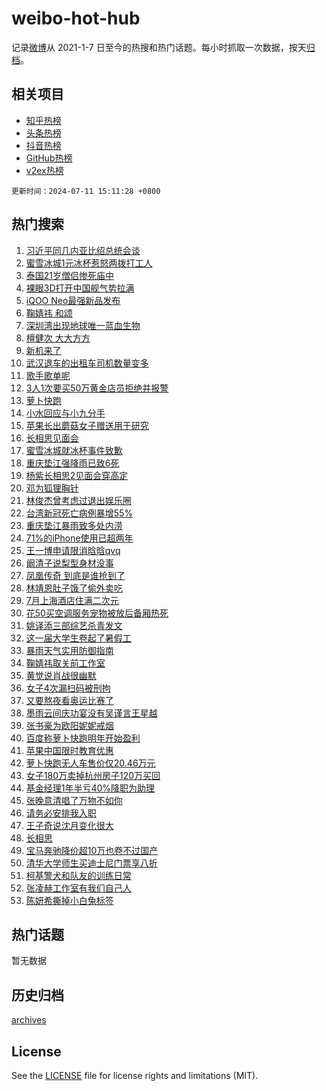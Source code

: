 # weibo-hot-hub

记录[微博](https://www.weibo.com)从 2021-1-7 日至今的热搜和热门话题。每小时抓取一次数据，按天[归档](archives)。

## 相关项目

- [知乎热榜](https://github.com/lonnyzhang423/zhihu-hot-hub)
- [头条热榜](https://github.com/lonnyzhang423/toutiao-hot-hub)
- [抖音热榜](https://github.com/lonnyzhang423/douyin-hot-hub)
- [GitHub热榜](https://github.com/lonnyzhang423/github-hot-hub)
- [v2ex热榜](https://github.com/lonnyzhang423/v2ex-hot-hub)


`更新时间：2024-07-11 15:11:28 +0800`

## 热门搜索

1. [习近平同几内亚比绍总统会谈](https://m.weibo.cn/search?containerid=100103type%3D1%26t%3D10%26q%3D%23%E4%B9%A0%E8%BF%91%E5%B9%B3%E5%90%8C%E5%87%A0%E5%86%85%E4%BA%9A%E6%AF%94%E7%BB%8D%E6%80%BB%E7%BB%9F%E4%BC%9A%E8%B0%88%23&stream_entry_id=51&isnewpage=1&extparam=seat%3D1%26cate%3D10103%26stream_entry_id%3D51%26filter_type%3Drealtimehot%26pos%3D0%26c_type%3D51%26dgr%3D0%26q%3D%2523%25E4%25B9%25A0%25E8%25BF%2591%25E5%25B9%25B3%25E5%2590%258C%25E5%2587%25A0%25E5%2586%2585%25E4%25BA%259A%25E6%25AF%2594%25E7%25BB%258D%25E6%2580%25BB%25E7%25BB%259F%25E4%25BC%259A%25E8%25B0%2588%2523%26display_time%3D1720681887%26pre_seqid%3D1720681887053923766137)
1. [蜜雪冰城1元冰杯惹怒两拨打工人](https://m.weibo.cn/search?containerid=100103type%3D1%26t%3D10%26q%3D%23%E8%9C%9C%E9%9B%AA%E5%86%B0%E5%9F%8E1%E5%85%83%E5%86%B0%E6%9D%AF%E6%83%B9%E6%80%92%E4%B8%A4%E6%8B%A8%E6%89%93%E5%B7%A5%E4%BA%BA%23&stream_entry_id=31&isnewpage=1&extparam=seat%3D1%26lcate%3D5001%26band_rank%3D1%26realpos%3D1%26pos%3D0%26q%3D%2523%25E8%259C%259C%25E9%259B%25AA%25E5%2586%25B0%25E5%259F%258E1%25E5%2585%2583%25E5%2586%25B0%25E6%259D%25AF%25E6%2583%25B9%25E6%2580%2592%25E4%25B8%25A4%25E6%258B%25A8%25E6%2589%2593%25E5%25B7%25A5%25E4%25BA%25BA%2523%26dgr%3D0%26filter_type%3Drealtimehot%26stream_entry_id%3D31%26c_type%3D31%26cate%3D5001%26flag%3D2%26display_time%3D1720681887%26pre_seqid%3D1720681887053923766137)
1. [泰国21岁僧侣惨死庙中](https://m.weibo.cn/search?containerid=100103type%3D1%26t%3D10%26q%3D%E6%B3%B0%E5%9B%BD21%E5%B2%81%E5%83%A7%E4%BE%A3%E6%83%A8%E6%AD%BB%E5%BA%99%E4%B8%AD&stream_entry_id=31&isnewpage=1&extparam=seat%3D1%26lcate%3D5001%26band_rank%3D2%26realpos%3D2%26pos%3D1%26q%3D%25E6%25B3%25B0%25E5%259B%25BD21%25E5%25B2%2581%25E5%2583%25A7%25E4%25BE%25A3%25E6%2583%25A8%25E6%25AD%25BB%25E5%25BA%2599%25E4%25B8%25AD%26dgr%3D0%26filter_type%3Drealtimehot%26stream_entry_id%3D31%26c_type%3D31%26cate%3D5001%26flag%3D1%26display_time%3D1720681887%26pre_seqid%3D1720681887053923766137)
1. [裸眼3D打开中国舰气势拉满](https://m.weibo.cn/search?containerid=100103type%3D1%26t%3D10%26q%3D%23%E8%A3%B8%E7%9C%BC3D%E6%89%93%E5%BC%80%E4%B8%AD%E5%9B%BD%E8%88%B0%E6%B0%94%E5%8A%BF%E6%8B%89%E6%BB%A1%23&stream_entry_id=31&isnewpage=1&extparam=seat%3D1%26lcate%3D5001%26band_rank%3D3%26realpos%3D3%26pos%3D2%26q%3D%2523%25E8%25A3%25B8%25E7%259C%25BC3D%25E6%2589%2593%25E5%25BC%2580%25E4%25B8%25AD%25E5%259B%25BD%25E8%2588%25B0%25E6%25B0%2594%25E5%258A%25BF%25E6%258B%2589%25E6%25BB%25A1%2523%26dgr%3D0%26filter_type%3Drealtimehot%26stream_entry_id%3D31%26c_type%3D31%26cate%3D5001%26flag%3D0%26display_time%3D1720681887%26pre_seqid%3D1720681887053923766137)
1. [iQOO Neo最强新品发布](https://m.weibo.cn/search?containerid=100103type%3D1%26t%3D10%26q%3D%23iQOO+Neo%E6%9C%80%E5%BC%BA%E6%96%B0%E5%93%81%E5%8F%91%E5%B8%83%23&stream_entry_id=31&isnewpage=1&extparam=seat%3D1%26lcate%3D5001%26band_rank%3D4%26pos%3D3%26q%3D%2523iQOO%2520Neo%25E6%259C%2580%25E5%25BC%25BA%25E6%2596%25B0%25E5%2593%2581%25E5%258F%2591%25E5%25B8%2583%2523%26dgr%3D0%26adid%3D245573%26stream_entry_id%3D31%26filter_type%3Drealtimehot%26is_ad_pos%3D1%26c_type%3D31%26cate%3D5001%26topic_ad%3D1%26display_time%3D1720681887%26pre_seqid%3D1720681887053923766137)
1. [鞠婧祎 和颂](https://m.weibo.cn/search?containerid=100103type%3D1%26t%3D10%26q%3D%E9%9E%A0%E5%A9%A7%E7%A5%8E+%E5%92%8C%E9%A2%82&stream_entry_id=31&isnewpage=1&extparam=seat%3D1%26lcate%3D5001%26band_rank%3D4%26realpos%3D4%26pos%3D4%26q%3D%25E9%259E%25A0%25E5%25A9%25A7%25E7%25A5%258E%2520%25E5%2592%258C%25E9%25A2%2582%26dgr%3D0%26filter_type%3Drealtimehot%26stream_entry_id%3D31%26c_type%3D31%26cate%3D5001%26flag%3D2%26display_time%3D1720681887%26pre_seqid%3D1720681887053923766137)
1. [深圳湾出现地球唯一蓝血生物](https://m.weibo.cn/search?containerid=100103type%3D1%26t%3D10%26q%3D%23%E6%B7%B1%E5%9C%B3%E6%B9%BE%E5%87%BA%E7%8E%B0%E5%9C%B0%E7%90%83%E5%94%AF%E4%B8%80%E8%93%9D%E8%A1%80%E7%94%9F%E7%89%A9%23&stream_entry_id=31&isnewpage=1&extparam=seat%3D1%26lcate%3D5001%26band_rank%3D5%26realpos%3D5%26pos%3D5%26q%3D%2523%25E6%25B7%25B1%25E5%259C%25B3%25E6%25B9%25BE%25E5%2587%25BA%25E7%258E%25B0%25E5%259C%25B0%25E7%2590%2583%25E5%2594%25AF%25E4%25B8%2580%25E8%2593%259D%25E8%25A1%2580%25E7%2594%259F%25E7%2589%25A9%2523%26dgr%3D0%26filter_type%3Drealtimehot%26stream_entry_id%3D31%26c_type%3D31%26cate%3D5001%26flag%3D2%26display_time%3D1720681887%26pre_seqid%3D1720681887053923766137)
1. [檀健次 大大方方](https://m.weibo.cn/search?containerid=100103type%3D1%26t%3D10%26q%3D%E6%AA%80%E5%81%A5%E6%AC%A1+%E5%A4%A7%E5%A4%A7%E6%96%B9%E6%96%B9&stream_entry_id=31&isnewpage=1&extparam=seat%3D1%26lcate%3D5001%26band_rank%3D6%26realpos%3D6%26pos%3D6%26q%3D%25E6%25AA%2580%25E5%2581%25A5%25E6%25AC%25A1%2520%25E5%25A4%25A7%25E5%25A4%25A7%25E6%2596%25B9%25E6%2596%25B9%26dgr%3D0%26filter_type%3Drealtimehot%26stream_entry_id%3D31%26c_type%3D31%26cate%3D5001%26flag%3D2%26display_time%3D1720681887%26pre_seqid%3D1720681887053923766137)
1. [新机来了](https://m.weibo.cn/search?containerid=100103type%3D1%26t%3D10%26q%3D%23%E6%96%B0%E6%9C%BA%E6%9D%A5%E4%BA%86%23&stream_entry_id=31&isnewpage=1&extparam=seat%3D1%26lcate%3D5001%26band_rank%3D7%26is_ad_pos%3D1%26q%3D%2523%25E6%2596%25B0%25E6%259C%25BA%25E6%259D%25A5%25E4%25BA%2586%2523%26dgr%3D0%26adid%3D245694%26filter_type%3Drealtimehot%26cate%3D5001%26c_type%3D31%26stream_entry_id%3D31%26pos%3D7%26display_time%3D1720681887%26pre_seqid%3D1720681887053923766137)
1. [武汉退车的出租车司机数量变多](https://m.weibo.cn/search?containerid=100103type%3D1%26t%3D10%26q%3D%23%E6%AD%A6%E6%B1%89%E9%80%80%E8%BD%A6%E7%9A%84%E5%87%BA%E7%A7%9F%E8%BD%A6%E5%8F%B8%E6%9C%BA%E6%95%B0%E9%87%8F%E5%8F%98%E5%A4%9A%23&stream_entry_id=31&isnewpage=1&extparam=seat%3D1%26lcate%3D5001%26band_rank%3D7%26realpos%3D7%26pos%3D8%26q%3D%2523%25E6%25AD%25A6%25E6%25B1%2589%25E9%2580%2580%25E8%25BD%25A6%25E7%259A%2584%25E5%2587%25BA%25E7%25A7%259F%25E8%25BD%25A6%25E5%258F%25B8%25E6%259C%25BA%25E6%2595%25B0%25E9%2587%258F%25E5%258F%2598%25E5%25A4%259A%2523%26dgr%3D0%26filter_type%3Drealtimehot%26stream_entry_id%3D31%26c_type%3D31%26cate%3D5001%26flag%3D0%26display_time%3D1720681887%26pre_seqid%3D1720681887053923766137)
1. [歌手歌单呢](https://m.weibo.cn/search?containerid=100103type%3D1%26t%3D10%26q%3D%23%E6%AD%8C%E6%89%8B%E6%AD%8C%E5%8D%95%E5%91%A2%23&stream_entry_id=31&isnewpage=1&extparam=seat%3D1%26lcate%3D5001%26band_rank%3D8%26realpos%3D8%26pos%3D9%26q%3D%2523%25E6%25AD%258C%25E6%2589%258B%25E6%25AD%258C%25E5%258D%2595%25E5%2591%25A2%2523%26dgr%3D0%26filter_type%3Drealtimehot%26stream_entry_id%3D31%26c_type%3D31%26cate%3D5001%26flag%3D1%26display_time%3D1720681887%26pre_seqid%3D1720681887053923766137)
1. [3人1次要买50万黄金店员拒绝并报警](https://m.weibo.cn/search?containerid=100103type%3D1%26t%3D10%26q%3D%233%E4%BA%BA1%E6%AC%A1%E8%A6%81%E4%B9%B050%E4%B8%87%E9%BB%84%E9%87%91%E5%BA%97%E5%91%98%E6%8B%92%E7%BB%9D%E5%B9%B6%E6%8A%A5%E8%AD%A6%23&stream_entry_id=31&isnewpage=1&extparam=seat%3D1%26lcate%3D5001%26band_rank%3D9%26realpos%3D9%26pos%3D10%26q%3D%25233%25E4%25BA%25BA1%25E6%25AC%25A1%25E8%25A6%2581%25E4%25B9%25B050%25E4%25B8%2587%25E9%25BB%2584%25E9%2587%2591%25E5%25BA%2597%25E5%2591%2598%25E6%258B%2592%25E7%25BB%259D%25E5%25B9%25B6%25E6%258A%25A5%25E8%25AD%25A6%2523%26dgr%3D0%26filter_type%3Drealtimehot%26stream_entry_id%3D31%26c_type%3D31%26cate%3D5001%26flag%3D0%26display_time%3D1720681887%26pre_seqid%3D1720681887053923766137)
1. [萝卜快跑](https://m.weibo.cn/search?containerid=100103type%3D1%26t%3D10%26q%3D%E8%90%9D%E5%8D%9C%E5%BF%AB%E8%B7%91&stream_entry_id=31&isnewpage=1&extparam=seat%3D1%26lcate%3D5001%26band_rank%3D10%26realpos%3D10%26pos%3D11%26q%3D%25E8%2590%259D%25E5%258D%259C%25E5%25BF%25AB%25E8%25B7%2591%26dgr%3D0%26filter_type%3Drealtimehot%26stream_entry_id%3D31%26c_type%3D31%26cate%3D5001%26flag%3D1%26display_time%3D1720681887%26pre_seqid%3D1720681887053923766137)
1. [小水回应与小九分手](https://m.weibo.cn/search?containerid=100103type%3D1%26t%3D10%26q%3D%23%E5%B0%8F%E6%B0%B4%E5%9B%9E%E5%BA%94%E4%B8%8E%E5%B0%8F%E4%B9%9D%E5%88%86%E6%89%8B%23&stream_entry_id=31&isnewpage=1&extparam=seat%3D1%26lcate%3D5001%26band_rank%3D11%26realpos%3D11%26pos%3D12%26q%3D%2523%25E5%25B0%258F%25E6%25B0%25B4%25E5%259B%259E%25E5%25BA%2594%25E4%25B8%258E%25E5%25B0%258F%25E4%25B9%259D%25E5%2588%2586%25E6%2589%258B%2523%26dgr%3D0%26filter_type%3Drealtimehot%26stream_entry_id%3D31%26c_type%3D31%26cate%3D5001%26flag%3D1%26display_time%3D1720681887%26pre_seqid%3D1720681887053923766137)
1. [苹果长出蘑菇女子赠送用于研究](https://m.weibo.cn/search?containerid=100103type%3D1%26t%3D10%26q%3D%23%E8%8B%B9%E6%9E%9C%E9%95%BF%E5%87%BA%E8%98%91%E8%8F%87%E5%A5%B3%E5%AD%90%E8%B5%A0%E9%80%81%E7%94%A8%E4%BA%8E%E7%A0%94%E7%A9%B6%23&stream_entry_id=31&isnewpage=1&extparam=seat%3D1%26lcate%3D5001%26band_rank%3D12%26realpos%3D12%26pos%3D13%26q%3D%2523%25E8%258B%25B9%25E6%259E%259C%25E9%2595%25BF%25E5%2587%25BA%25E8%2598%2591%25E8%258F%2587%25E5%25A5%25B3%25E5%25AD%2590%25E8%25B5%25A0%25E9%2580%2581%25E7%2594%25A8%25E4%25BA%258E%25E7%25A0%2594%25E7%25A9%25B6%2523%26dgr%3D0%26filter_type%3Drealtimehot%26stream_entry_id%3D31%26c_type%3D31%26cate%3D5001%26flag%3D1%26display_time%3D1720681887%26pre_seqid%3D1720681887053923766137)
1. [长相思见面会](https://m.weibo.cn/search?containerid=100103type%3D1%26t%3D10%26q%3D%E9%95%BF%E7%9B%B8%E6%80%9D%E8%A7%81%E9%9D%A2%E4%BC%9A&stream_entry_id=31&isnewpage=1&extparam=seat%3D1%26lcate%3D5001%26band_rank%3D13%26realpos%3D13%26pos%3D14%26q%3D%25E9%2595%25BF%25E7%259B%25B8%25E6%2580%259D%25E8%25A7%2581%25E9%259D%25A2%25E4%25BC%259A%26dgr%3D0%26filter_type%3Drealtimehot%26stream_entry_id%3D31%26c_type%3D31%26cate%3D5001%26flag%3D0%26display_time%3D1720681887%26pre_seqid%3D1720681887053923766137)
1. [蜜雪冰城就冰杯事件致歉](https://m.weibo.cn/search?containerid=100103type%3D1%26t%3D10%26q%3D%23%E8%9C%9C%E9%9B%AA%E5%86%B0%E5%9F%8E%E5%B0%B1%E5%86%B0%E6%9D%AF%E4%BA%8B%E4%BB%B6%E8%87%B4%E6%AD%89%23&stream_entry_id=31&isnewpage=1&extparam=seat%3D1%26lcate%3D5001%26band_rank%3D14%26realpos%3D14%26pos%3D15%26q%3D%2523%25E8%259C%259C%25E9%259B%25AA%25E5%2586%25B0%25E5%259F%258E%25E5%25B0%25B1%25E5%2586%25B0%25E6%259D%25AF%25E4%25BA%258B%25E4%25BB%25B6%25E8%2587%25B4%25E6%25AD%2589%2523%26dgr%3D0%26filter_type%3Drealtimehot%26stream_entry_id%3D31%26c_type%3D31%26cate%3D5001%26flag%3D1%26display_time%3D1720681887%26pre_seqid%3D1720681887053923766137)
1. [重庆垫江强降雨已致6死](https://m.weibo.cn/search?containerid=100103type%3D1%26t%3D10%26q%3D%23%E9%87%8D%E5%BA%86%E5%9E%AB%E6%B1%9F%E5%BC%BA%E9%99%8D%E9%9B%A8%E5%B7%B2%E8%87%B46%E6%AD%BB%23&stream_entry_id=31&isnewpage=1&extparam=seat%3D1%26lcate%3D5001%26band_rank%3D15%26realpos%3D15%26pos%3D16%26q%3D%2523%25E9%2587%258D%25E5%25BA%2586%25E5%259E%25AB%25E6%25B1%259F%25E5%25BC%25BA%25E9%2599%258D%25E9%259B%25A8%25E5%25B7%25B2%25E8%2587%25B46%25E6%25AD%25BB%2523%26dgr%3D0%26filter_type%3Drealtimehot%26stream_entry_id%3D31%26c_type%3D31%26cate%3D5001%26flag%3D1%26display_time%3D1720681887%26pre_seqid%3D1720681887053923766137)
1. [杨紫长相思2见面会穿高定](https://m.weibo.cn/search?containerid=100103type%3D1%26t%3D10%26q%3D%23%E6%9D%A8%E7%B4%AB%E9%95%BF%E7%9B%B8%E6%80%9D2%E8%A7%81%E9%9D%A2%E4%BC%9A%E7%A9%BF%E9%AB%98%E5%AE%9A%23&stream_entry_id=31&isnewpage=1&extparam=seat%3D1%26lcate%3D5001%26band_rank%3D16%26realpos%3D16%26pos%3D17%26q%3D%2523%25E6%259D%25A8%25E7%25B4%25AB%25E9%2595%25BF%25E7%259B%25B8%25E6%2580%259D2%25E8%25A7%2581%25E9%259D%25A2%25E4%25BC%259A%25E7%25A9%25BF%25E9%25AB%2598%25E5%25AE%259A%2523%26dgr%3D0%26filter_type%3Drealtimehot%26stream_entry_id%3D31%26c_type%3D31%26cate%3D5001%26flag%3D1%26display_time%3D1720681887%26pre_seqid%3D1720681887053923766137)
1. [邓为狐狸胸针](https://m.weibo.cn/search?containerid=100103type%3D1%26t%3D10%26q%3D%23%E9%82%93%E4%B8%BA%E7%8B%90%E7%8B%B8%E8%83%B8%E9%92%88%23&stream_entry_id=31&isnewpage=1&extparam=seat%3D1%26lcate%3D5001%26band_rank%3D17%26realpos%3D17%26pos%3D18%26q%3D%2523%25E9%2582%2593%25E4%25B8%25BA%25E7%258B%2590%25E7%258B%25B8%25E8%2583%25B8%25E9%2592%2588%2523%26dgr%3D0%26filter_type%3Drealtimehot%26stream_entry_id%3D31%26c_type%3D31%26cate%3D5001%26flag%3D1%26display_time%3D1720681887%26pre_seqid%3D1720681887053923766137)
1. [林俊杰曾考虑过退出娱乐圈](https://m.weibo.cn/search?containerid=100103type%3D1%26t%3D10%26q%3D%23%E6%9E%97%E4%BF%8A%E6%9D%B0%E6%9B%BE%E8%80%83%E8%99%91%E8%BF%87%E9%80%80%E5%87%BA%E5%A8%B1%E4%B9%90%E5%9C%88%23&stream_entry_id=31&isnewpage=1&extparam=seat%3D1%26lcate%3D5001%26band_rank%3D18%26realpos%3D18%26pos%3D19%26q%3D%2523%25E6%259E%2597%25E4%25BF%258A%25E6%259D%25B0%25E6%259B%25BE%25E8%2580%2583%25E8%2599%2591%25E8%25BF%2587%25E9%2580%2580%25E5%2587%25BA%25E5%25A8%25B1%25E4%25B9%2590%25E5%259C%2588%2523%26dgr%3D0%26filter_type%3Drealtimehot%26stream_entry_id%3D31%26c_type%3D31%26cate%3D5001%26flag%3D0%26display_time%3D1720681887%26pre_seqid%3D1720681887053923766137)
1. [台湾新冠死亡病例暴增55%](https://m.weibo.cn/search?containerid=100103type%3D1%26t%3D10%26q%3D%23%E5%8F%B0%E6%B9%BE%E6%96%B0%E5%86%A0%E6%AD%BB%E4%BA%A1%E7%97%85%E4%BE%8B%E6%9A%B4%E5%A2%9E55%25%23&stream_entry_id=31&isnewpage=1&extparam=seat%3D1%26lcate%3D5001%26band_rank%3D19%26realpos%3D19%26pos%3D20%26q%3D%2523%25E5%258F%25B0%25E6%25B9%25BE%25E6%2596%25B0%25E5%2586%25A0%25E6%25AD%25BB%25E4%25BA%25A1%25E7%2597%2585%25E4%25BE%258B%25E6%259A%25B4%25E5%25A2%259E55%2525%2523%26dgr%3D0%26filter_type%3Drealtimehot%26stream_entry_id%3D31%26c_type%3D31%26cate%3D5001%26flag%3D0%26display_time%3D1720681887%26pre_seqid%3D1720681887053923766137)
1. [重庆垫江暴雨致多处内涝](https://m.weibo.cn/search?containerid=100103type%3D1%26t%3D10%26q%3D%23%E9%87%8D%E5%BA%86%E5%9E%AB%E6%B1%9F%E6%9A%B4%E9%9B%A8%E8%87%B4%E5%A4%9A%E5%A4%84%E5%86%85%E6%B6%9D%23&stream_entry_id=31&isnewpage=1&extparam=seat%3D1%26lcate%3D5001%26band_rank%3D20%26realpos%3D20%26pos%3D21%26q%3D%2523%25E9%2587%258D%25E5%25BA%2586%25E5%259E%25AB%25E6%25B1%259F%25E6%259A%25B4%25E9%259B%25A8%25E8%2587%25B4%25E5%25A4%259A%25E5%25A4%2584%25E5%2586%2585%25E6%25B6%259D%2523%26dgr%3D0%26filter_type%3Drealtimehot%26stream_entry_id%3D31%26c_type%3D31%26cate%3D5001%26flag%3D1%26display_time%3D1720681887%26pre_seqid%3D1720681887053923766137)
1. [71%的iPhone使用已超两年](https://m.weibo.cn/search?containerid=100103type%3D1%26t%3D10%26q%3D%2371%25%E7%9A%84iPhone%E4%BD%BF%E7%94%A8%E5%B7%B2%E8%B6%85%E4%B8%A4%E5%B9%B4%23&stream_entry_id=31&isnewpage=1&extparam=seat%3D1%26lcate%3D5001%26band_rank%3D21%26realpos%3D21%26pos%3D22%26q%3D%252371%2525%25E7%259A%2584iPhone%25E4%25BD%25BF%25E7%2594%25A8%25E5%25B7%25B2%25E8%25B6%2585%25E4%25B8%25A4%25E5%25B9%25B4%2523%26dgr%3D0%26filter_type%3Drealtimehot%26stream_entry_id%3D31%26c_type%3D31%26cate%3D5001%26flag%3D2%26display_time%3D1720681887%26pre_seqid%3D1720681887053923766137)
1. [王一博申请限消晗晗qvq](https://m.weibo.cn/search?containerid=100103type%3D1%26t%3D10%26q%3D%23%E7%8E%8B%E4%B8%80%E5%8D%9A%E7%94%B3%E8%AF%B7%E9%99%90%E6%B6%88%E6%99%97%E6%99%97qvq%23&stream_entry_id=31&isnewpage=1&extparam=seat%3D1%26lcate%3D5001%26band_rank%3D22%26realpos%3D22%26pos%3D23%26q%3D%2523%25E7%258E%258B%25E4%25B8%2580%25E5%258D%259A%25E7%2594%25B3%25E8%25AF%25B7%25E9%2599%2590%25E6%25B6%2588%25E6%2599%2597%25E6%2599%2597qvq%2523%26dgr%3D0%26filter_type%3Drealtimehot%26stream_entry_id%3D31%26c_type%3D31%26cate%3D5001%26flag%3D2%26display_time%3D1720681887%26pre_seqid%3D1720681887053923766137)
1. [阚清子说梨型身材没事](https://m.weibo.cn/search?containerid=100103type%3D1%26t%3D10%26q%3D%23%E9%98%9A%E6%B8%85%E5%AD%90%E8%AF%B4%E6%A2%A8%E5%9E%8B%E8%BA%AB%E6%9D%90%E6%B2%A1%E4%BA%8B%23&stream_entry_id=31&isnewpage=1&extparam=seat%3D1%26lcate%3D5001%26band_rank%3D23%26realpos%3D23%26pos%3D24%26q%3D%2523%25E9%2598%259A%25E6%25B8%2585%25E5%25AD%2590%25E8%25AF%25B4%25E6%25A2%25A8%25E5%259E%258B%25E8%25BA%25AB%25E6%259D%2590%25E6%25B2%25A1%25E4%25BA%258B%2523%26dgr%3D0%26filter_type%3Drealtimehot%26stream_entry_id%3D31%26c_type%3D31%26cate%3D5001%26flag%3D2%26display_time%3D1720681887%26pre_seqid%3D1720681887053923766137)
1. [凤凰传奇 到底是谁抢到了](https://m.weibo.cn/search?containerid=100103type%3D1%26t%3D10%26q%3D%E5%87%A4%E5%87%B0%E4%BC%A0%E5%A5%87+%E5%88%B0%E5%BA%95%E6%98%AF%E8%B0%81%E6%8A%A2%E5%88%B0%E4%BA%86&stream_entry_id=31&isnewpage=1&extparam=seat%3D1%26lcate%3D5001%26band_rank%3D24%26realpos%3D24%26pos%3D25%26q%3D%25E5%2587%25A4%25E5%2587%25B0%25E4%25BC%25A0%25E5%25A5%2587%2520%25E5%2588%25B0%25E5%25BA%2595%25E6%2598%25AF%25E8%25B0%2581%25E6%258A%25A2%25E5%2588%25B0%25E4%25BA%2586%26dgr%3D0%26filter_type%3Drealtimehot%26stream_entry_id%3D31%26c_type%3D31%26cate%3D5001%26flag%3D0%26display_time%3D1720681887%26pre_seqid%3D1720681887053923766137)
1. [林靖恩肚子饿了偷外卖吃](https://m.weibo.cn/search?containerid=100103type%3D1%26t%3D10%26q%3D%23%E6%9E%97%E9%9D%96%E6%81%A9%E8%82%9A%E5%AD%90%E9%A5%BF%E4%BA%86%E5%81%B7%E5%A4%96%E5%8D%96%E5%90%83%23&stream_entry_id=31&isnewpage=1&extparam=seat%3D1%26lcate%3D5001%26band_rank%3D25%26realpos%3D25%26pos%3D26%26q%3D%2523%25E6%259E%2597%25E9%259D%2596%25E6%2581%25A9%25E8%2582%259A%25E5%25AD%2590%25E9%25A5%25BF%25E4%25BA%2586%25E5%2581%25B7%25E5%25A4%2596%25E5%258D%2596%25E5%2590%2583%2523%26dgr%3D0%26filter_type%3Drealtimehot%26stream_entry_id%3D31%26c_type%3D31%26cate%3D5001%26flag%3D0%26display_time%3D1720681887%26pre_seqid%3D1720681887053923766137)
1. [7月上海酒店住满二次元](https://m.weibo.cn/search?containerid=100103type%3D1%26t%3D10%26q%3D%237%E6%9C%88%E4%B8%8A%E6%B5%B7%E9%85%92%E5%BA%97%E4%BD%8F%E6%BB%A1%E4%BA%8C%E6%AC%A1%E5%85%83%23&stream_entry_id=31&isnewpage=1&extparam=seat%3D1%26lcate%3D5001%26band_rank%3D26%26realpos%3D26%26pos%3D27%26q%3D%25237%25E6%259C%2588%25E4%25B8%258A%25E6%25B5%25B7%25E9%2585%2592%25E5%25BA%2597%25E4%25BD%258F%25E6%25BB%25A1%25E4%25BA%258C%25E6%25AC%25A1%25E5%2585%2583%2523%26dgr%3D0%26filter_type%3Drealtimehot%26stream_entry_id%3D31%26c_type%3D31%26cate%3D5001%26flag%3D1%26display_time%3D1720681887%26pre_seqid%3D1720681887053923766137)
1. [花50买空调服务宠物被放后备厢热死](https://m.weibo.cn/search?containerid=100103type%3D1%26t%3D10%26q%3D%23%E8%8A%B150%E4%B9%B0%E7%A9%BA%E8%B0%83%E6%9C%8D%E5%8A%A1%E5%AE%A0%E7%89%A9%E8%A2%AB%E6%94%BE%E5%90%8E%E5%A4%87%E5%8E%A2%E7%83%AD%E6%AD%BB%23&stream_entry_id=31&isnewpage=1&extparam=seat%3D1%26lcate%3D5001%26band_rank%3D27%26realpos%3D27%26pos%3D28%26q%3D%2523%25E8%258A%25B150%25E4%25B9%25B0%25E7%25A9%25BA%25E8%25B0%2583%25E6%259C%258D%25E5%258A%25A1%25E5%25AE%25A0%25E7%2589%25A9%25E8%25A2%25AB%25E6%2594%25BE%25E5%2590%258E%25E5%25A4%2587%25E5%258E%25A2%25E7%2583%25AD%25E6%25AD%25BB%2523%26dgr%3D0%26filter_type%3Drealtimehot%26stream_entry_id%3D31%26c_type%3D31%26cate%3D5001%26flag%3D1%26display_time%3D1720681887%26pre_seqid%3D1720681887053923766137)
1. [姚译添三部综艺杀青发文](https://m.weibo.cn/search?containerid=100103type%3D1%26t%3D10%26q%3D%23%E5%A7%9A%E8%AF%91%E6%B7%BB%E4%B8%89%E9%83%A8%E7%BB%BC%E8%89%BA%E6%9D%80%E9%9D%92%E5%8F%91%E6%96%87%23&stream_entry_id=31&isnewpage=1&extparam=seat%3D1%26lcate%3D5001%26band_rank%3D28%26realpos%3D28%26pos%3D29%26q%3D%2523%25E5%25A7%259A%25E8%25AF%2591%25E6%25B7%25BB%25E4%25B8%2589%25E9%2583%25A8%25E7%25BB%25BC%25E8%2589%25BA%25E6%259D%2580%25E9%259D%2592%25E5%258F%2591%25E6%2596%2587%2523%26dgr%3D0%26filter_type%3Drealtimehot%26stream_entry_id%3D31%26c_type%3D31%26cate%3D5001%26flag%3D1%26display_time%3D1720681887%26pre_seqid%3D1720681887053923766137)
1. [这一届大学生卷起了暑假工](https://m.weibo.cn/search?containerid=100103type%3D1%26t%3D10%26q%3D%23%E8%BF%99%E4%B8%80%E5%B1%8A%E5%A4%A7%E5%AD%A6%E7%94%9F%E5%8D%B7%E8%B5%B7%E4%BA%86%E6%9A%91%E5%81%87%E5%B7%A5%23&stream_entry_id=31&isnewpage=1&extparam=seat%3D1%26lcate%3D5001%26band_rank%3D29%26realpos%3D29%26pos%3D30%26q%3D%2523%25E8%25BF%2599%25E4%25B8%2580%25E5%25B1%258A%25E5%25A4%25A7%25E5%25AD%25A6%25E7%2594%259F%25E5%258D%25B7%25E8%25B5%25B7%25E4%25BA%2586%25E6%259A%2591%25E5%2581%2587%25E5%25B7%25A5%2523%26dgr%3D0%26filter_type%3Drealtimehot%26stream_entry_id%3D31%26c_type%3D31%26cate%3D5001%26flag%3D1%26display_time%3D1720681887%26pre_seqid%3D1720681887053923766137)
1. [暴雨天气实用防御指南](https://m.weibo.cn/search?containerid=100103type%3D1%26t%3D10%26q%3D%23%E6%9A%B4%E9%9B%A8%E5%A4%A9%E6%B0%94%E5%AE%9E%E7%94%A8%E9%98%B2%E5%BE%A1%E6%8C%87%E5%8D%97%23&stream_entry_id=31&isnewpage=1&extparam=seat%3D1%26lcate%3D5001%26band_rank%3D30%26realpos%3D30%26pos%3D31%26q%3D%2523%25E6%259A%25B4%25E9%259B%25A8%25E5%25A4%25A9%25E6%25B0%2594%25E5%25AE%259E%25E7%2594%25A8%25E9%2598%25B2%25E5%25BE%25A1%25E6%258C%2587%25E5%258D%2597%2523%26dgr%3D0%26filter_type%3Drealtimehot%26stream_entry_id%3D31%26c_type%3D31%26cate%3D5001%26flag%3D1%26display_time%3D1720681887%26pre_seqid%3D1720681887053923766137)
1. [鞠婧祎取关前工作室](https://m.weibo.cn/search?containerid=100103type%3D1%26t%3D10%26q%3D%23%E9%9E%A0%E5%A9%A7%E7%A5%8E%E5%8F%96%E5%85%B3%E5%89%8D%E5%B7%A5%E4%BD%9C%E5%AE%A4%23&stream_entry_id=31&isnewpage=1&extparam=seat%3D1%26lcate%3D5001%26band_rank%3D31%26realpos%3D31%26pos%3D32%26q%3D%2523%25E9%259E%25A0%25E5%25A9%25A7%25E7%25A5%258E%25E5%258F%2596%25E5%2585%25B3%25E5%2589%258D%25E5%25B7%25A5%25E4%25BD%259C%25E5%25AE%25A4%2523%26dgr%3D0%26filter_type%3Drealtimehot%26stream_entry_id%3D31%26c_type%3D31%26cate%3D5001%26flag%3D1%26display_time%3D1720681887%26pre_seqid%3D1720681887053923766137)
1. [黄觉说肖战很幽默](https://m.weibo.cn/search?containerid=100103type%3D1%26t%3D10%26q%3D%23%E9%BB%84%E8%A7%89%E8%AF%B4%E8%82%96%E6%88%98%E5%BE%88%E5%B9%BD%E9%BB%98%23&stream_entry_id=31&isnewpage=1&extparam=seat%3D1%26lcate%3D5001%26band_rank%3D32%26realpos%3D32%26pos%3D33%26q%3D%2523%25E9%25BB%2584%25E8%25A7%2589%25E8%25AF%25B4%25E8%2582%2596%25E6%2588%2598%25E5%25BE%2588%25E5%25B9%25BD%25E9%25BB%2598%2523%26dgr%3D0%26filter_type%3Drealtimehot%26stream_entry_id%3D31%26c_type%3D31%26cate%3D5001%26flag%3D1%26display_time%3D1720681887%26pre_seqid%3D1720681887053923766137)
1. [女子4次漏扫码被刑拘](https://m.weibo.cn/search?containerid=100103type%3D1%26t%3D10%26q%3D%23%E5%A5%B3%E5%AD%904%E6%AC%A1%E6%BC%8F%E6%89%AB%E7%A0%81%E8%A2%AB%E5%88%91%E6%8B%98%23&stream_entry_id=31&isnewpage=1&extparam=seat%3D1%26lcate%3D5001%26band_rank%3D33%26realpos%3D33%26pos%3D34%26q%3D%2523%25E5%25A5%25B3%25E5%25AD%25904%25E6%25AC%25A1%25E6%25BC%258F%25E6%2589%25AB%25E7%25A0%2581%25E8%25A2%25AB%25E5%2588%2591%25E6%258B%2598%2523%26dgr%3D0%26filter_type%3Drealtimehot%26stream_entry_id%3D31%26c_type%3D31%26cate%3D5001%26flag%3D0%26display_time%3D1720681887%26pre_seqid%3D1720681887053923766137)
1. [又要熬夜看奥运比赛了](https://m.weibo.cn/search?containerid=100103type%3D1%26t%3D10%26q%3D%E5%8F%88%E8%A6%81%E7%86%AC%E5%A4%9C%E7%9C%8B%E5%A5%A5%E8%BF%90%E6%AF%94%E8%B5%9B%E4%BA%86&stream_entry_id=31&isnewpage=1&extparam=seat%3D1%26lcate%3D5001%26band_rank%3D34%26realpos%3D34%26pos%3D35%26q%3D%25E5%258F%2588%25E8%25A6%2581%25E7%2586%25AC%25E5%25A4%259C%25E7%259C%258B%25E5%25A5%25A5%25E8%25BF%2590%25E6%25AF%2594%25E8%25B5%259B%25E4%25BA%2586%26dgr%3D0%26filter_type%3Drealtimehot%26stream_entry_id%3D31%26c_type%3D31%26cate%3D5001%26flag%3D1%26display_time%3D1720681887%26pre_seqid%3D1720681887053923766137)
1. [墨雨云间庆功宴没有吴谨言王星越](https://m.weibo.cn/search?containerid=100103type%3D1%26t%3D10%26q%3D%23%E5%A2%A8%E9%9B%A8%E4%BA%91%E9%97%B4%E5%BA%86%E5%8A%9F%E5%AE%B4%E6%B2%A1%E6%9C%89%E5%90%B4%E8%B0%A8%E8%A8%80%E7%8E%8B%E6%98%9F%E8%B6%8A%23&stream_entry_id=31&isnewpage=1&extparam=seat%3D1%26lcate%3D5001%26band_rank%3D35%26realpos%3D35%26pos%3D36%26q%3D%2523%25E5%25A2%25A8%25E9%259B%25A8%25E4%25BA%2591%25E9%2597%25B4%25E5%25BA%2586%25E5%258A%259F%25E5%25AE%25B4%25E6%25B2%25A1%25E6%259C%2589%25E5%2590%25B4%25E8%25B0%25A8%25E8%25A8%2580%25E7%258E%258B%25E6%2598%259F%25E8%25B6%258A%2523%26dgr%3D0%26filter_type%3Drealtimehot%26stream_entry_id%3D31%26c_type%3D31%26cate%3D5001%26flag%3D1%26display_time%3D1720681887%26pre_seqid%3D1720681887053923766137)
1. [张书豪为欧阳妮妮戒烟](https://m.weibo.cn/search?containerid=100103type%3D1%26t%3D10%26q%3D%23%E5%BC%A0%E4%B9%A6%E8%B1%AA%E4%B8%BA%E6%AC%A7%E9%98%B3%E5%A6%AE%E5%A6%AE%E6%88%92%E7%83%9F%23&stream_entry_id=31&isnewpage=1&extparam=seat%3D1%26lcate%3D5001%26band_rank%3D36%26realpos%3D36%26pos%3D37%26q%3D%2523%25E5%25BC%25A0%25E4%25B9%25A6%25E8%25B1%25AA%25E4%25B8%25BA%25E6%25AC%25A7%25E9%2598%25B3%25E5%25A6%25AE%25E5%25A6%25AE%25E6%2588%2592%25E7%2583%259F%2523%26dgr%3D0%26filter_type%3Drealtimehot%26stream_entry_id%3D31%26c_type%3D31%26cate%3D5001%26flag%3D0%26display_time%3D1720681887%26pre_seqid%3D1720681887053923766137)
1. [百度称萝卜快跑明年开始盈利](https://m.weibo.cn/search?containerid=100103type%3D1%26t%3D10%26q%3D%23%E7%99%BE%E5%BA%A6%E7%A7%B0%E8%90%9D%E5%8D%9C%E5%BF%AB%E8%B7%91%E6%98%8E%E5%B9%B4%E5%BC%80%E5%A7%8B%E7%9B%88%E5%88%A9%23&stream_entry_id=31&isnewpage=1&extparam=seat%3D1%26lcate%3D5001%26band_rank%3D37%26realpos%3D37%26pos%3D38%26q%3D%2523%25E7%2599%25BE%25E5%25BA%25A6%25E7%25A7%25B0%25E8%2590%259D%25E5%258D%259C%25E5%25BF%25AB%25E8%25B7%2591%25E6%2598%258E%25E5%25B9%25B4%25E5%25BC%2580%25E5%25A7%258B%25E7%259B%2588%25E5%2588%25A9%2523%26dgr%3D0%26filter_type%3Drealtimehot%26stream_entry_id%3D31%26c_type%3D31%26cate%3D5001%26flag%3D1%26display_time%3D1720681887%26pre_seqid%3D1720681887053923766137)
1. [苹果中国限时教育优惠](https://m.weibo.cn/search?containerid=100103type%3D1%26t%3D10%26q%3D%23%E8%8B%B9%E6%9E%9C%E4%B8%AD%E5%9B%BD%E9%99%90%E6%97%B6%E6%95%99%E8%82%B2%E4%BC%98%E6%83%A0%23&stream_entry_id=31&isnewpage=1&extparam=seat%3D1%26lcate%3D5001%26band_rank%3D38%26realpos%3D38%26pos%3D39%26q%3D%2523%25E8%258B%25B9%25E6%259E%259C%25E4%25B8%25AD%25E5%259B%25BD%25E9%2599%2590%25E6%2597%25B6%25E6%2595%2599%25E8%2582%25B2%25E4%25BC%2598%25E6%2583%25A0%2523%26dgr%3D0%26filter_type%3Drealtimehot%26stream_entry_id%3D31%26c_type%3D31%26cate%3D5001%26flag%3D1%26display_time%3D1720681887%26pre_seqid%3D1720681887053923766137)
1. [萝卜快跑无人车售价仅20.46万元](https://m.weibo.cn/search?containerid=100103type%3D1%26t%3D10%26q%3D%23%E8%90%9D%E5%8D%9C%E5%BF%AB%E8%B7%91%E6%97%A0%E4%BA%BA%E8%BD%A6%E5%94%AE%E4%BB%B7%E4%BB%8520.46%E4%B8%87%E5%85%83%23&stream_entry_id=31&isnewpage=1&extparam=seat%3D1%26lcate%3D5001%26band_rank%3D39%26realpos%3D39%26pos%3D40%26q%3D%2523%25E8%2590%259D%25E5%258D%259C%25E5%25BF%25AB%25E8%25B7%2591%25E6%2597%25A0%25E4%25BA%25BA%25E8%25BD%25A6%25E5%2594%25AE%25E4%25BB%25B7%25E4%25BB%258520.46%25E4%25B8%2587%25E5%2585%2583%2523%26dgr%3D0%26filter_type%3Drealtimehot%26stream_entry_id%3D31%26c_type%3D31%26cate%3D5001%26flag%3D0%26display_time%3D1720681887%26pre_seqid%3D1720681887053923766137)
1. [女子180万卖掉杭州房子120万买回](https://m.weibo.cn/search?containerid=100103type%3D1%26t%3D10%26q%3D%23%E5%A5%B3%E5%AD%90180%E4%B8%87%E5%8D%96%E6%8E%89%E6%9D%AD%E5%B7%9E%E6%88%BF%E5%AD%90120%E4%B8%87%E4%B9%B0%E5%9B%9E%23&stream_entry_id=31&isnewpage=1&extparam=seat%3D1%26lcate%3D5001%26band_rank%3D40%26realpos%3D40%26pos%3D41%26q%3D%2523%25E5%25A5%25B3%25E5%25AD%2590180%25E4%25B8%2587%25E5%258D%2596%25E6%258E%2589%25E6%259D%25AD%25E5%25B7%259E%25E6%2588%25BF%25E5%25AD%2590120%25E4%25B8%2587%25E4%25B9%25B0%25E5%259B%259E%2523%26dgr%3D0%26filter_type%3Drealtimehot%26stream_entry_id%3D31%26c_type%3D31%26cate%3D5001%26flag%3D0%26display_time%3D1720681887%26pre_seqid%3D1720681887053923766137)
1. [基金经理1年半亏40%降职为助理](https://m.weibo.cn/search?containerid=100103type%3D1%26t%3D10%26q%3D%23%E5%9F%BA%E9%87%91%E7%BB%8F%E7%90%861%E5%B9%B4%E5%8D%8A%E4%BA%8F40%25%E9%99%8D%E8%81%8C%E4%B8%BA%E5%8A%A9%E7%90%86%23&stream_entry_id=31&isnewpage=1&extparam=seat%3D1%26lcate%3D5001%26band_rank%3D41%26realpos%3D41%26pos%3D42%26q%3D%2523%25E5%259F%25BA%25E9%2587%2591%25E7%25BB%258F%25E7%2590%25861%25E5%25B9%25B4%25E5%258D%258A%25E4%25BA%258F40%2525%25E9%2599%258D%25E8%2581%258C%25E4%25B8%25BA%25E5%258A%25A9%25E7%2590%2586%2523%26dgr%3D0%26filter_type%3Drealtimehot%26stream_entry_id%3D31%26c_type%3D31%26cate%3D5001%26flag%3D1%26display_time%3D1720681887%26pre_seqid%3D1720681887053923766137)
1. [张晚意清唱了万物不如你](https://m.weibo.cn/search?containerid=100103type%3D1%26t%3D10%26q%3D%23%E5%BC%A0%E6%99%9A%E6%84%8F%E6%B8%85%E5%94%B1%E4%BA%86%E4%B8%87%E7%89%A9%E4%B8%8D%E5%A6%82%E4%BD%A0%23&stream_entry_id=31&isnewpage=1&extparam=seat%3D1%26lcate%3D5001%26band_rank%3D42%26realpos%3D42%26pos%3D43%26q%3D%2523%25E5%25BC%25A0%25E6%2599%259A%25E6%2584%258F%25E6%25B8%2585%25E5%2594%25B1%25E4%25BA%2586%25E4%25B8%2587%25E7%2589%25A9%25E4%25B8%258D%25E5%25A6%2582%25E4%25BD%25A0%2523%26dgr%3D0%26filter_type%3Drealtimehot%26stream_entry_id%3D31%26c_type%3D31%26cate%3D5001%26flag%3D1%26display_time%3D1720681887%26pre_seqid%3D1720681887053923766137)
1. [请务必安排我入职](https://m.weibo.cn/search?containerid=100103type%3D1%26t%3D10%26q%3D%E8%AF%B7%E5%8A%A1%E5%BF%85%E5%AE%89%E6%8E%92%E6%88%91%E5%85%A5%E8%81%8C&stream_entry_id=31&isnewpage=1&extparam=seat%3D1%26lcate%3D5001%26band_rank%3D43%26realpos%3D43%26pos%3D44%26q%3D%25E8%25AF%25B7%25E5%258A%25A1%25E5%25BF%2585%25E5%25AE%2589%25E6%258E%2592%25E6%2588%2591%25E5%2585%25A5%25E8%2581%258C%26dgr%3D0%26filter_type%3Drealtimehot%26stream_entry_id%3D31%26c_type%3D31%26cate%3D5001%26flag%3D0%26display_time%3D1720681887%26pre_seqid%3D1720681887053923766137)
1. [王子奇说沈月变化很大](https://m.weibo.cn/search?containerid=100103type%3D1%26t%3D10%26q%3D%23%E7%8E%8B%E5%AD%90%E5%A5%87%E8%AF%B4%E6%B2%88%E6%9C%88%E5%8F%98%E5%8C%96%E5%BE%88%E5%A4%A7%23&stream_entry_id=31&isnewpage=1&extparam=seat%3D1%26lcate%3D5001%26band_rank%3D44%26realpos%3D44%26pos%3D45%26q%3D%2523%25E7%258E%258B%25E5%25AD%2590%25E5%25A5%2587%25E8%25AF%25B4%25E6%25B2%2588%25E6%259C%2588%25E5%258F%2598%25E5%258C%2596%25E5%25BE%2588%25E5%25A4%25A7%2523%26dgr%3D0%26filter_type%3Drealtimehot%26stream_entry_id%3D31%26c_type%3D31%26cate%3D5001%26flag%3D1%26display_time%3D1720681887%26pre_seqid%3D1720681887053923766137)
1. [长相思](https://m.weibo.cn/search?containerid=100103type%3D1%26t%3D10%26q%3D%E9%95%BF%E7%9B%B8%E6%80%9D&stream_entry_id=31&isnewpage=1&extparam=seat%3D1%26lcate%3D5001%26band_rank%3D45%26realpos%3D45%26pos%3D46%26q%3D%25E9%2595%25BF%25E7%259B%25B8%25E6%2580%259D%26dgr%3D0%26filter_type%3Drealtimehot%26stream_entry_id%3D31%26c_type%3D31%26cate%3D5001%26flag%3D1%26display_time%3D1720681887%26pre_seqid%3D1720681887053923766137)
1. [宝马奔驰降价超10万也卷不过国产](https://m.weibo.cn/search?containerid=100103type%3D1%26t%3D10%26q%3D%23%E5%AE%9D%E9%A9%AC%E5%A5%94%E9%A9%B0%E9%99%8D%E4%BB%B7%E8%B6%8510%E4%B8%87%E4%B9%9F%E5%8D%B7%E4%B8%8D%E8%BF%87%E5%9B%BD%E4%BA%A7%23&stream_entry_id=31&isnewpage=1&extparam=seat%3D1%26lcate%3D5001%26band_rank%3D46%26realpos%3D46%26pos%3D47%26q%3D%2523%25E5%25AE%259D%25E9%25A9%25AC%25E5%25A5%2594%25E9%25A9%25B0%25E9%2599%258D%25E4%25BB%25B7%25E8%25B6%258510%25E4%25B8%2587%25E4%25B9%259F%25E5%258D%25B7%25E4%25B8%258D%25E8%25BF%2587%25E5%259B%25BD%25E4%25BA%25A7%2523%26dgr%3D0%26filter_type%3Drealtimehot%26stream_entry_id%3D31%26c_type%3D31%26cate%3D5001%26flag%3D0%26display_time%3D1720681887%26pre_seqid%3D1720681887053923766137)
1. [清华大学师生买迪士尼门票享八折](https://m.weibo.cn/search?containerid=100103type%3D1%26t%3D10%26q%3D%23%E6%B8%85%E5%8D%8E%E5%A4%A7%E5%AD%A6%E5%B8%88%E7%94%9F%E4%B9%B0%E8%BF%AA%E5%A3%AB%E5%B0%BC%E9%97%A8%E7%A5%A8%E4%BA%AB%E5%85%AB%E6%8A%98%23&stream_entry_id=31&isnewpage=1&extparam=seat%3D1%26lcate%3D5001%26band_rank%3D47%26realpos%3D47%26pos%3D48%26q%3D%2523%25E6%25B8%2585%25E5%258D%258E%25E5%25A4%25A7%25E5%25AD%25A6%25E5%25B8%2588%25E7%2594%259F%25E4%25B9%25B0%25E8%25BF%25AA%25E5%25A3%25AB%25E5%25B0%25BC%25E9%2597%25A8%25E7%25A5%25A8%25E4%25BA%25AB%25E5%2585%25AB%25E6%258A%2598%2523%26dgr%3D0%26filter_type%3Drealtimehot%26stream_entry_id%3D31%26c_type%3D31%26cate%3D5001%26flag%3D1%26display_time%3D1720681887%26pre_seqid%3D1720681887053923766137)
1. [柯基警犬和队友的训练日常](https://m.weibo.cn/search?containerid=100103type%3D1%26t%3D10%26q%3D%23%E6%9F%AF%E5%9F%BA%E8%AD%A6%E7%8A%AC%E5%92%8C%E9%98%9F%E5%8F%8B%E7%9A%84%E8%AE%AD%E7%BB%83%E6%97%A5%E5%B8%B8%23&stream_entry_id=31&isnewpage=1&extparam=seat%3D1%26lcate%3D5001%26band_rank%3D48%26realpos%3D48%26pos%3D49%26q%3D%2523%25E6%259F%25AF%25E5%259F%25BA%25E8%25AD%25A6%25E7%258A%25AC%25E5%2592%258C%25E9%2598%259F%25E5%258F%258B%25E7%259A%2584%25E8%25AE%25AD%25E7%25BB%2583%25E6%2597%25A5%25E5%25B8%25B8%2523%26dgr%3D0%26filter_type%3Drealtimehot%26stream_entry_id%3D31%26c_type%3D31%26cate%3D5001%26flag%3D32768%26display_time%3D1720681887%26pre_seqid%3D1720681887053923766137)
1. [张凌赫工作室有我们自己人](https://m.weibo.cn/search?containerid=100103type%3D1%26t%3D10%26q%3D%E5%BC%A0%E5%87%8C%E8%B5%AB%E5%B7%A5%E4%BD%9C%E5%AE%A4%E6%9C%89%E6%88%91%E4%BB%AC%E8%87%AA%E5%B7%B1%E4%BA%BA&stream_entry_id=31&isnewpage=1&extparam=seat%3D1%26lcate%3D5001%26band_rank%3D49%26realpos%3D49%26pos%3D50%26q%3D%25E5%25BC%25A0%25E5%2587%258C%25E8%25B5%25AB%25E5%25B7%25A5%25E4%25BD%259C%25E5%25AE%25A4%25E6%259C%2589%25E6%2588%2591%25E4%25BB%25AC%25E8%2587%25AA%25E5%25B7%25B1%25E4%25BA%25BA%26dgr%3D0%26filter_type%3Drealtimehot%26stream_entry_id%3D31%26c_type%3D31%26cate%3D5001%26flag%3D1%26display_time%3D1720681887%26pre_seqid%3D1720681887053923766137)
1. [陈妍希撕掉小白兔标签](https://m.weibo.cn/search?containerid=100103type%3D1%26t%3D10%26q%3D%23%E9%99%88%E5%A6%8D%E5%B8%8C%E6%92%95%E6%8E%89%E5%B0%8F%E7%99%BD%E5%85%94%E6%A0%87%E7%AD%BE%23&stream_entry_id=31&isnewpage=1&extparam=seat%3D1%26lcate%3D5001%26band_rank%3D50%26realpos%3D50%26pos%3D51%26q%3D%2523%25E9%2599%2588%25E5%25A6%258D%25E5%25B8%258C%25E6%2592%2595%25E6%258E%2589%25E5%25B0%258F%25E7%2599%25BD%25E5%2585%2594%25E6%25A0%2587%25E7%25AD%25BE%2523%26dgr%3D0%26filter_type%3Drealtimehot%26stream_entry_id%3D31%26c_type%3D31%26cate%3D5001%26flag%3D1%26display_time%3D1720681887%26pre_seqid%3D1720681887053923766137)

## 热门话题

暂无数据

## 历史归档

[archives](archives)

## License

See the [LICENSE](LICENSE) file for license rights and limitations (MIT).
